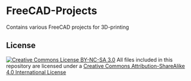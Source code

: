 # FreeCAD-Projects
Contains various FreeCAD projects for 3D-printing



License
-------
[![Creative Commons License BY-NC-SA 3.0](https://i.creativecommons.org/l/by-sa/4.0/88x31.png "Creative Commons License")](http://creativecommons.org/licenses/by-sa/4.0/)
All files included in this repository are licensed under a [Creative Commons Attribution-ShareAlike 4.0 International License](http://creativecommons.org/licenses/by-sa/4.0/)
